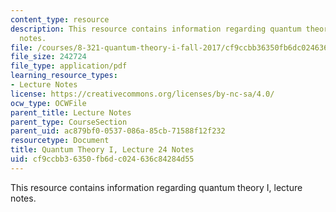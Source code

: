 ```yaml
---
content_type: resource
description: This resource contains information regarding quantum theory I, lecture
  notes.
file: /courses/8-321-quantum-theory-i-fall-2017/cf9ccbb36350fb6dc024636c84284d55_MIT8_321F17_lec24.pdf
file_size: 242724
file_type: application/pdf
learning_resource_types:
- Lecture Notes
license: https://creativecommons.org/licenses/by-nc-sa/4.0/
ocw_type: OCWFile
parent_title: Lecture Notes
parent_type: CourseSection
parent_uid: ac879bf0-0537-086a-85cb-71588f12f232
resourcetype: Document
title: Quantum Theory I, Lecture 24 Notes
uid: cf9ccbb3-6350-fb6d-c024-636c84284d55
---
```

This resource contains information regarding quantum theory I, lecture notes.